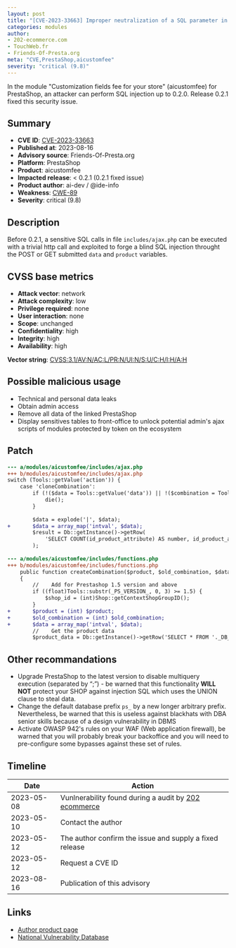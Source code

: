 ```yaml
---
layout: post
title: "[CVE-2023-33663] Improper neutralization of a SQL parameter in aicustomfee from ai-dev module for PrestaShop"
categories: modules
author:
- 202-ecommerce.com
- TouchWeb.fr
- Friends-Of-Presta.org
meta: "CVE,PrestaShop,aicustomfee"
severity: "critical (9.8)"
---
```


In the module "Customization fields fee for your store" (aicustomfee) for PrestaShop, an attacker can perform SQL injection up to 0.2.0. Release 0.2.1 fixed this security issue.

## Summary

* **CVE ID**: [CVE-2023-33663](https://cve.mitre.org/cgi-bin/cvename.cgi?name=CVE-2023-33663)
* **Published at**: 2023-08-16
* **Advisory source**: Friends-Of-Presta.org
* **Platform**: PrestaShop
* **Product**: aicustomfee
* **Impacted release**: < 0.2.1 (0.2.1 fixed issue)
* **Product author**: ai-dev / @ide-info
* **Weakness**: [CWE-89](https://cwe.mitre.org/data/definitions/89.html)
* **Severity**: critical (9.8)

## Description

Before 0.2.1, a sensitive SQL calls in file `includes/ajax.php` can be executed with a trivial http call and exploited to forge a blind SQL injection throught the POST or GET submitted `data` and `product` variables.


## CVSS base metrics

* **Attack vector**: network
* **Attack complexity**: low
* **Privilege required**: none
* **User interaction**: none
* **Scope**: unchanged
* **Confidentiality**: high
* **Integrity**: high
* **Availability**: high

**Vector string**: [CVSS:3.1/AV:N/AC:L/PR:N/UI:N/S:U/C:H/I:H/A:H](https://nvd.nist.gov/vuln-metrics/cvss/v3-calculator?vector=AV:N/AC:L/PR:N/UI:N/S:U/C:H/I:H/A:H)


## Possible malicious usage

* Technical and personal data leaks
* Obtain admin access
* Remove all data of the linked PrestaShop
* Display sensitives tables to front-office to unlock potential admin's ajax scripts of modules protected by token on the ecosystem


## Patch

```diff
--- a/modules/aicustomfee/includes/ajax.php
+++ b/modules/aicustomfee/includes/ajax.php
switch (Tools::getValue('action')) {
    case 'cloneCombination':
        if (!($data = Tools::getValue('data')) || !($combination = Tools::getValue('combination')) || !($product = Tools::getValue('product'))) {
            die();
        }
            
        $data = explode('|', $data);
+       $data = array_map('intval', $data);
        $result = Db::getInstance()->getRow(
            'SELECT COUNT(id_product_attribute) AS number, id_product_attribute FROM '._DB_PREFIX_.'product_attribute_combination WHERE id_attribute IN ('.implode(',', $data).') GROUP BY id_product_attribute HAVING number = '.count($data)
        );
        
--- a/modules/aicustomfee/includes/functions.php
+++ b/modules/aicustomfee/includes/functions.php
    public function createCombination($product, $old_combination, $data) 
    {
        //    Add for Prestashop 1.5 version and above
        if ((float)Tools::substr(_PS_VERSION_, 0, 3) >= 1.5) {
            $shop_id = (int)Shop::getContextShopGroupID();
        }
+       $product = (int) $product;
+       $old_combination = (int) $old_combination;
+       $data = array_map('intval', $data);
        //    Get the product data
        $product_data = Db::getInstance()->getRow('SELECT * FROM '._DB_PREFIX_.'product WHERE id_product = '.$product);
```


## Other recommandations

* Upgrade PrestaShop to the latest version to disable multiquery execution (separated by “;”) - be warned that this functionality **WILL NOT** protect your SHOP against injection SQL which uses the UNION clause to steal data.
* Change the default database prefix `ps_` by a new longer arbitrary prefix. Nevertheless, be warned that this is useless against blackhats with DBA senior skills because of a design vulnerability in DBMS
* Activate OWASP 942's rules on your WAF (Web application firewall), be warned that you will probably break your backoffice and you will need to pre-configure some bypasses against these set of rules.



## Timeline

| Date | Action |
|--|--|
| 2023-05-08 | Vunlnerability found during a audit by [202 ecommerce](https://www.202-ecommerce.com/) |
| 2023-05-10 | Contact the author |
| 2023-05-12 | The author confirm the issue and supply a fixed release |
| 2023-05-12 | Request a CVE ID |
| 2023-08-16 | Publication of this advisory |


## Links

* [Author product page](https://www.boutique.ai-dev.fr/en/customization/62-customization-fee.html)
* [National Vulnerability Database](https://nvd.nist.gov/vuln/detail/CVE-2023-33663)

